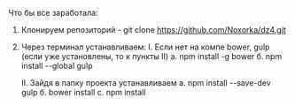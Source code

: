 Что бы все заработала:
1. Клонируем репозиторий - git clone https://github.com/Noxorka/dz4.git
2. Через терминал устанавливаем:
	I. Если нет на компе bower, gulp (если уже установлены, то к пункты II)
		a. npm install -g bower
		б. npm install --global gulp

	II. Зайдя в папку проекта устанавливаем
		a. npm install --save-dev gulp
		б. bower install
		с. npm install 